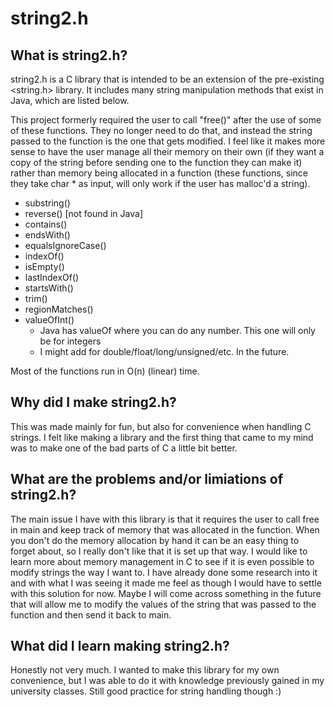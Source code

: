 # string2.h

## What is string2.h?
string2.h is a C library that is intended to be an extension of the pre-existing <string.h> library. It includes many string manipulation methods that exist in Java, which are listed below. 

This project formerly required the user to call "free()" after the use of some of these functions. They no longer need to do that, and instead the string passed to the function is the one that gets modified. I feel like it makes more sense to have the user manage all their memory on their own (if they want a copy of the string before sending one to the function they can make it) rather than memory being allocated in a function (these functions, since they take char * as input, will only work if the user has malloc'd a string). 

- substring()
- reverse() [not found in Java]
- contains() 
- endsWith()
- equalsIgnoreCase()
- indexOf()
- isEmpty() 
- lastIndexOf()
- startsWith()
- trim()
- regionMatches()
- valueOfInt()
    - Java has valueOf where you can do any number. This one will only be for integers
    - I might add for double/float/long/unsigned/etc. In the future. 

Most of the functions run in O(n) (linear) time. 

## Why did I make string2.h?
This was made mainly for fun, but also for convenience when handling C strings. I felt like making a library and the first thing that came to my mind was to make one of the bad parts of C a little bit better. 

## What are the problems and/or limiations of string2.h?
The main issue I have with this library is that it requires the user to call free in main and keep track of memory that was allocated in the function. When you don't do the memory allocation by hand it can be an easy thing to forget about, so I really don't like that it is set up that way. 
I would like to learn more about memory management in C to see if it is even possible to modify strings the way I want to. I have already done some research into it and with what I was seeing it made me feel as though I would have to settle with this solution for now. Maybe I will come across something in the future that will allow me to modify the values of the string that was passed to the function and then send it back to main. 

## What did I learn making string2.h?
Honestly not very much. I wanted to make this library for my own convenience, but I was able to do it with knowledge previously gained in my university classes. Still good practice for string handling though :)


